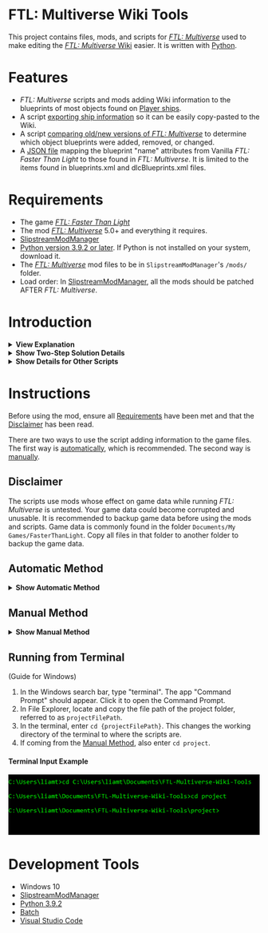 # FTL: Multiverse Wiki Tools

This project contains files, mods, and scripts for [*FTL: Multiverse*](https://subsetgames.com/forum/viewtopic.php?f=11&t=35332) used to make editing the [*FTL: Multiverse* Wiki](https://ftlmultiverse.fandom.com/wiki/FTL:_Multiverse_Wiki) easier. It is written with [Python](https://www.python.org/downloads).

# Features

- *FTL: Multiverse* scripts and mods adding Wiki information to the blueprints of most objects found on [Player ships](https://ftlmultiverse.fandom.com/wiki/Player_ships).
- A script [exporting ship information](./project/wikiShipExport.py) so it can be easily copy-pasted to the Wiki.
- A script [comparing old/new versions of *FTL: Multiverse*](./project/compareVersions.py) to determine which object blueprints were added, removed, or changed.
- A [JSON file](./project/utils/vanillaMultiverseMap.json) mapping the blueprint "name" attributes from Vanilla *FTL: Faster Than Light* to those found in *FTL: Multiverse*. It is limited to the items found in blueprints.xml and dlcBlueprints.xml files.

# Requirements

- The game [*FTL: Faster Than Light*](https://en.wikipedia.org/wiki/FTL:_Faster_Than_Light)
- The mod [*FTL: Multiverse*](https://subsetgames.com/forum/viewtopic.php?f=11&t=35332) 5.0+ and everything it requires.
- [SlipstreamModManager](https://subsetgames.com/forum/viewtopic.php?t=17102)
- [Python version 3.9.2 or later](https://www.python.org/downloads/). If Python is not installed on your system, download it.
- The [*FTL: Multiverse*](https://subsetgames.com/forum/viewtopic.php?f=11&t=35332) mod files to be in  `SlipstreamModManager`'s `/mods/` folder.
- Load order: In [SlipstreamModManager](https://subsetgames.com/forum/viewtopic.php?t=17102), all the mods should be patched AFTER *FTL: Multiverse*.

# Introduction

<details>
  <summary><b>View Explanation</b></summary>
<br>

In *FTL: Faster Than Light*, game data is contained in [XML files](https://en.wikipedia.org/wiki/XML). Each in-game object has a blueprint: an XML element detailing the object and dictating its behavior. 

*FTL: Multiverse* follows the same schema. However, it introduces more than 500 objects compared to the original game. This can make updating the *FTL: Multiverse* Wiki between *FTL: Multiverse* updates time-consuming when done manually.

A script to extract game information from object blueprints could help in editing the Wiki. However, most object blueprints do not contain enough information to determine what page on the *FTL: Multiverse* Wiki they belong to. This means that extracted information for objects would not include hyperlinks to their page on the Wiki. Hyperlinks would have to be added manually. Additionally, details from an object's blueprint, like its in-game name, do not always match its heading or how it is referred to on the Wiki.

This project includes a two-step solution. The first step matches object blueprints to their Wiki page and provides additional information where necessary. The second step adds elements containing Wiki information to existing blueprints. This enables a script extracting game information to refer to objects correctly and include hyperlinks to their Wiki page.

</details>

<details>
  <summary><b>Show Two-Step Solution Details</b></summary>

### Step 1: Add blueprintLists to Game Files

The first step involves a `.append` file in the folder [Append Wiki blueprintsLists](/project/Append%20Wiki%20blueprintLists/data), [autoBlueprints.xml.append](./project/Append%20Wiki%20blueprintLists/data/autoBlueprints.xml.append). It is an XML file that uses blueprintLists to associate in-game objects with their corresponding Wiki page. It also contains information for objects where the blueprint information doesn't match the Wiki.

See the [autoBlueprints.xml.append file](./project/Append%20Wiki%20blueprintLists/data/autoBlueprints.xml.append) file for more information.

Before the next step, the `.append` file is added to the game's existing files using [SlipstreamModManager](https://subsetgames.com/forum/viewtopic.php?t=17102).

### Step 2: Append Information to blueprints

A script called [appendWikiElements.py](./project/appendWikiElements.py) generates `.append` files adding Wiki information to existing blueprints. It uses the added information from the last step to override blueprint information where necessary.

The generated `.append` files are added to the game files with SlipstreamModManager. With that, each blueprint referred to by Player Ships is given elements detailing their location on the Wiki.

</details>

<details>
  <summary><b>Show Details for Other Scripts</b></summary>

### Exporting Ship Data

After following the two-step solution, a script called [wikiShipExport.py](./project/wikiShipExport.py) can be used to extract information about Player Ships from the game files and format it for the Wiki. The resulting file is inserted into a file called `wikiShips.txt`.

</details>

# Instructions

Before using the mod, ensure all [Requirements](#requirements) have been met and that the [Disclaimer](#disclaimer) has been read.

There are two ways to use the script adding information to the game files. The first way is [automatically](#automatic-method), which is recommended. The second way is [manually](#manual-method).

## Disclaimer

The scripts use mods whose effect on game data while running *FTL: Multiverse* is untested. Your game data could become corrupted and unusable. It is recommended to backup game data before using the mods and scripts. Game data is commonly found in the folder `Documents/My Games/FasterThanLight`. Copy all files in that folder to another folder to backup the game data.

## Automatic Method

<details>
  <summary><b>Show Automatic Method</b></summary>

### Windows:

- The name of the *FTL: Multiverse* files to be patched should be specified in [wikiToolsInit.py](./wikiToolsInit.py) by editing the field `multiverseFiles`. They are included by default, but editing this field may be required between updates.
- Double-click [wikiTools.bat](./wikiTools.bat) in File Explorer to run the script. By default, it includes a command to extract ship information. To disable that, delete the line `python wikiToolsCLI.py --wikiShipExport`.
- Note that the batch file [may stall if you click and drag the terminal window while it is executing](https://superuser.com/questions/1676378). Pressing the `ENTER` key with the window selected fixes this.

### Mac/Linux

- Follow the instruction from [Running in terminal](#running-from-terminal), deviating from Windows-specific instructions where necessary.
- Enter the following into terminal, one after the other: 
  ```
  python wikiToolsCLI.py --init
  ```
  ```
  python wikiToolsCLI.py --wikiInfo
  ```
  ```
  python wikiToolsCLI.py --wikiShips
  ```

<details>
  <summary><b>Script Details</b></summary>

- [wikiToolsCLI.py](./wikiToolsCLI.py) accepts command-line arguments to executes files based on user input.

- [wikiToolsInit.py](./wikiToolsInit.py) finds the location of SlipstreamModManager's `modman.jar` on your system. It requires  `modman.jar` and the project to be on the same hard drive. Additionally, there must be only one copy of `modman.jar` on the current drive.

</details>
<br>

</details>

## Manual Method

<details>
  <summary><b>Show Manual Method</b></summary>

### Step 1: Add blueprintLists

1. Go to [SlipstreamModManager Process](#slipstreammodmanager-process), with {modName} as `Append Wiki blueprintLists`.

### Step 2: Add Information

After following Step 1. There are multiple options:
  - [Run from Terminal](#running-from-terminal-step-2) (easier for beginners)
  - Run from IDE (better option for editing and development)

### Running from Terminal Step 2

1. Complete the [Running from Terminal](#running-from-terminal) instructions to open the terminal and navigate to the correct directory.
2. Enter in terminal `python ./appendWikiElements.py`. This activates the script [appendWikiElements.py](./project/appendWikiElements.py) to create the `.append` files in the `Append wikiElements` folder.
3. Go to [SlipstreamModManager Process](#slipstreammodmanager-process), with {modName} being `Append wikiElements`.

### Step 3: Export Ships

1. If the terminal was closed, or the directory changed, repeat the [Running from Terminal](#running-from-terminal) instructions.
2. Enter in terminal `python ./wikiShipExport.py`. This activates the script [wikiShipExport.py](./project/wikiShipExport.py), which outputs text to a file called `wikiShips.txt`.

### SlipstreamModManager Process:

Make sure that ZIP files are recognized by SlipstreamModManager. To enable this, in SlipstreamModManager, click in this sequence: `File -> Preferences`. In the popup, ensure the `allow_zip` option is checked.

- `{modName}` is a generic name used for the name of the mod's ZIP file.

1. ZIP the 'data' folder in the `{modName}` folder.
2. Move the ZIP file to `SlipstreamModManager/mods/`. After you've done this once for a specific ZIP file, in the future, you can change the ZIP target path to `SlipstreamModManager/mods/` and overwrite the existing ZIP file instead of moving it from the local directory.
3. In SlipstreamModManager folder, double-click `modman.jar` to start SlipstreamModManager.
4. In the list of mods, check the `{modName}` file.
5. Click 'Validate' to ensure the `{modName}` file contains valid XML. Ignore warnings about the invalid character '🗲'. For other warning messages, fix it using the information provided by SlipstreamModManager.
5. 'Patch' FTL with the relevant *`FTL: Multiverse`* mod files and the ZIP file checked. Ensure the ZIP file is listed AFTER *FTL: Multiverse*. Otherwise, the patch will not work.
6. If you receive a popup asking to start FTL, DO NOT do it. See [Disclaimer](#disclaimer) for details. The popup after patching can be disabled by following the sequence in SlipstreamModManager: `File -> Preferences` and ensuring that 'never_run_ftl' is checked.
7. Do `File-> Extract Dats...` and select the [FTL DAT](./project/FTL%20DAT/) folder. It is important that the FTL DAT folder is selected because the scripts rely on the game data being in the same directory.
8. Click `Save` in the `Extract Dats...` popup. Wait for the files to be extracted.

If coming from [Step 1](#step-1-add-blueprintlists), go to [Step 2](#step-2-add-information).

If coming from [Step 2](#step-2-add-information), go to [Step 3](#step-3-export-ships).

</details>

## Running from Terminal

(Guide for Windows)

1. In the Windows search bar, type "terminal". The app "Command Prompt" should appear. Click it to open the Command Prompt.
2. In File Explorer, locate and copy the file path of the project folder, referred to as `projectFilePath`.
3. In the terminal, enter `cd {projectFilePath}`. This changes the working directory of the terminal to where the scripts are.
4. If coming from the [Manual Method](#manual-method), also enter `cd project`.

#### Terminal Input Example

<img src="images/runFromTerminal.png" alt="Image containing terminal commands">

# Development Tools
- Windows 10
- [SlipstreamModManager](https://subsetgames.com/forum/viewtopic.php?t=17102)
- [Python 3.9.2](https://www.python.org/downloads)
- [Batch](https://en.wikipedia.org/wiki/Batch_file)
- [Visual Studio Code](https://code.visualstudio.com/)
